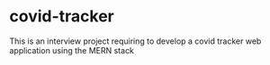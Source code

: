 # covid-tracker
This is an interview project requiring to develop a covid tracker web application using the MERN stack
